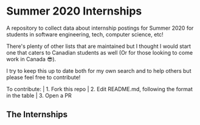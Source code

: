 # Summer 2020 Internships

A repository to collect data about internship postings for Summer 2020 for students in software engineering, tech, computer science, etc! 

There's plenty of other lists that are maintained but I thought I would start one that caters to Canadian students as well (Or for those looking to come work in Canada 😎).

I try to keep this up to date both for my own search and to help others but please feel free to contribute!

To contribute:
| 1. Fork this repo
| 2. Edit README.md, following the format in the table
| 3. Open a PR 

## The Internships 

